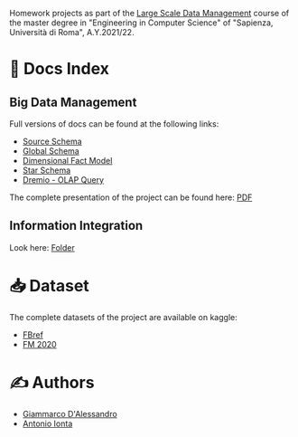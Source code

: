 Homework projects as part of the [Large Scale Data Management](http://www.diag.uniroma1.it/~lembo/teaching/LargeScaleDataManagement/) course of the master degree in "Engineering in Computer Science" of "Sapienza, Università di Roma", A.Y.2021/22.

# &#128196; Docs Index

## Big Data Management

Full versions of docs can be found at the following links: 

* [Source Schema](https://giamdalessandro.github.io/largeScaleDataManagement/Big%20Data%20Management/Source_Schema.html)
* [Global Schema](https://giamdalessandro.github.io/largeScaleDataManagement/Big%20Data%20Management/Global_Schema.html)
* [Dimensional Fact Model](https://giamdalessandro.github.io/largeScaleDataManagement/Big%20Data%20Management/Dimensional_Fact_Model.html)
* [Star Schema](https://giamdalessandro.github.io/largeScaleDataManagement/Big%20Data%20Management/Star_Schema.html)
* [Dremio - OLAP Query](https://giamdalessandro.github.io/largeScaleDataManagement/Big%20Data%20Management/Dremio-OLAP_Query.html)

The complete presentation of the project can be found here: [PDF](https://github.com/giamdalessandro/largeScaleDataManagement/blob/main/docs/Big%20Data%20Management/Presentation.pdf)

## Information Integration

Look here: [Folder](https://github.com/giamdalessandro/largeScaleDataManagement/blob/main/docs/Information%20Integration)

# &#128229; Dataset

The complete datasets of the project are available on kaggle:

- [FBref](https://www.kaggle.com/biniyamyohannes/soccer-player-data-from-fbrefcom)
- [FM 2020](https://www.kaggle.com/ktyptorio/football-manager-2020)

# &#9997; Authors

* [Giammarco D'Alessandro](https://github.com/giamdalessandro)
* [Antonio Ionta](https://github.com/A-I-18)
